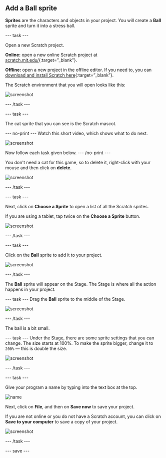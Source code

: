 ## Add a Ball sprite

__Sprites__ are the characters and objects in your project. You will create a **Ball** sprite and turn it into a stress ball.

--- task ---

Open a new Scratch project.

**Online:** open a new online Scratch project at [scratch.mit.edu/](https://scratch.mit.edu/projects/editor){:target=”_blank”}.

**Offline:** open a new project in the offline editor. If you need to, you can [download and install Scratch here](https://scratch.mit.edu/download){:target=”_blank”}.

The Scratch environment that you will open looks like this:

![screenshot](images/balls-scratch.png)

--- /task ---

--- task ---

The cat sprite that you can see is the Scratch mascot. 

--- no-print ---
Watch this short video, which shows what to do next.

![screenshot](images/balls-step2.gif) 

Now follow each task given below.
--- /no-print ---

You don't need a cat for this game, so to delete it, right-click with your mouse and then click on **delete**.

![screenshot](images/balls-delete-annotated.png)

--- /task ---

--- task ---

Next, click on **Choose a Sprite** to open a list of all the Scratch sprites.

If you are using a tablet, tap twice on the **Choose a Sprite** button.

![screenshot](images/balls-choose-sprite.png)

--- /task ---

--- task ---

Click on the **Ball** sprite to add it to your project.

![screenshot](images/balls-sprite-ball.png)

--- /task ---

The **Ball** sprite will appear on the Stage. The Stage is where all the action happens in your project. 

--- task ---
Drag the **Ball** sprite to the middle of the Stage. 

![screenshot](images/balls-stage-ball.png)

--- /task ---

The ball is a bit small. 

--- task ---
Under the Stage, there are some sprite settings that you can change. The size starts at 100%. To make the sprite bigger, change it to `200%` — this is double the size. 

![screenshot](images/balls-size-200.png)

--- /task ---

--- task ---

Give your program a name by typing into the text box at the top.

![name](images/balls-name-annotated.png)

Next, click on **File**, and then on **Save now** to save your project.

If you are not online or you do not have a Scratch account, you can click on **Save to your computer** to save a copy of your project.

![screenshot](images/balls-save.png)

--- /task ---

--- save ---
